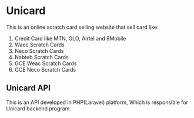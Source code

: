 # Unicard

This is an online scratch card selling website that sell card like:

1. Credit Card like MTN, GLO, Airtel and 9Mobile
2. Waec Scratch Cards
3. Neco Scratch Cards
4. Nabteb Scratch Cards
5. GCE Weac Scratch Cards
6. GCE Neco Scratch Cards

## Unicard API

This is an API developed in PHP(Laravel) platform, Which is responsible for Unicard backend program.

